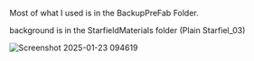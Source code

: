 Most of what I used is in the BackupPreFab Folder. 

background is in the StarfieldMaterials folder (Plain Starfiel_03)

![Screenshot 2025-01-23 094619](https://github.com/user-attachments/assets/bec209bc-bc20-4668-b60f-6399e1273a7f)

